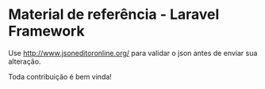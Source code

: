 # Material de referência - Laravel Framework

Use http://www.jsoneditoronline.org/ para validar o json antes de enviar sua alteração.

Toda contribuição é bem vinda!